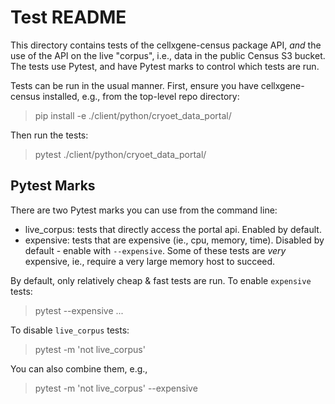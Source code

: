 # Test README

This directory contains tests of the cellxgene-census package API, _and_ the use of the API on the
live "corpus", i.e., data in the public Census S3 bucket. The tests use Pytest, and have
Pytest marks to control which tests are run.

Tests can be run in the usual manner. First, ensure you have cellxgene-census installed, e.g., from the top-level repo directory:

> pip install -e ./client/python/cryoet_data_portal/

Then run the tests:

> pytest ./client/python/cryoet_data_portal/

## Pytest Marks

There are two Pytest marks you can use from the command line:

- live_corpus: tests that directly access the portal api. Enabled by default.
- expensive: tests that are expensive (ie., cpu, memory, time). Disabled by default - enable with `--expensive`. Some of these tests are _very_ expensive, ie., require a very large memory host to succeed.

By default, only relatively cheap & fast tests are run. To enable `expensive` tests:

> pytest --expensive ...

To disable `live_corpus` tests:

> pytest -m 'not live_corpus'

You can also combine them, e.g.,

> pytest -m 'not live_corpus' --expensive
